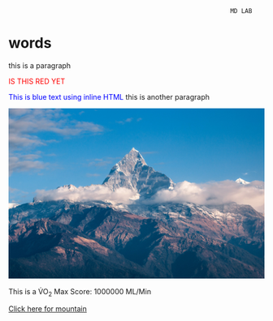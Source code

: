 
                                                                 MD LAB


# words

this is a paragraph 
<p style="color:Red;">IS THIS RED YET</p>
<span style="color: blue;">This is blue text using inline HTML</span>
this is another paragraph 

![screenshot](mountain.jpg)

This is a V&#775;O<sub>2</sub> Max Score: 1000000 ML/Min 

[Click here for mountain](images/mountain.jpg) 


